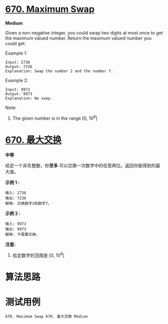 # [670. Maximum Swap][enTitle]

**Medium**

Given a non-negative integer, you could swap two digits at most once to get the maximum valued number. Return the maximum valued number you could get.

Example 1:

```
Input: 2736
Output: 7236
Explanation: Swap the number 2 and the number 7.

```



Example 2:

```
Input: 9973
Output: 9973
Explanation: No swap.

```



Note:

1. The given number is in the range [0, 10<sup>8</sup>]




# [670. 最大交换][cnTitle]

**中等**

给定一个非负整数，你**至多** 可以交换一次数字中的任意两位。返回你能得到的最大值。

**示例 1 :** 

```
输入: 2736
输出: 7236
解释: 交换数字2和数字7。

```

**示例 2 :** 

```
输入: 9973
输出: 9973
解释: 不需要交换。

```

**注意:** 

1. 给定数字的范围是 [0, 10<sup>8</sup>]




# 算法思路

# 测试用例
```
670. Maximum Swap 670. 最大交换 Medium
```

[enTitle]: https://leetcode.com/problems/maximum-swap/
[cnTitle]: https://leetcode-cn.com/problems/maximum-swap/

